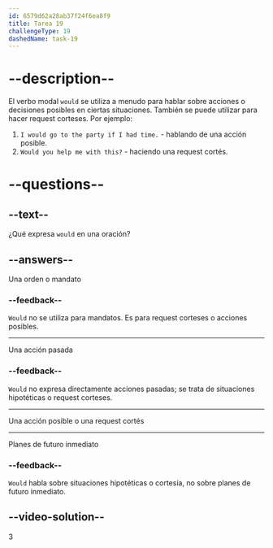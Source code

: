 ```yaml
---
id: 6579d62a28ab37f24f6ea8f9
title: Tarea 19
challengeType: 19
dashedName: task-19
---
```


# --description--

El verbo modal `would` se utiliza a menudo para hablar sobre acciones o decisiones posibles en ciertas situaciones. También se puede utilizar para hacer request corteses. Por ejemplo:

1. `I would go to the party if I had time.` - hablando de una acción posible.
2. `Would you help me with this?` - haciendo una request cortés.

# --questions--

## --text--

¿Qué expresa `would` en una oración?

## --answers--

Una orden o mandato

### --feedback--

`Would` no se utiliza para mandatos. Es para request corteses o acciones posibles.

---

Una acción pasada

### --feedback--

`Would` no expresa directamente acciones pasadas; se trata de situaciones hipotéticas o request corteses.

---

Una acción posible o una request cortés

---

Planes de futuro inmediato

### --feedback--

`Would` habla sobre situaciones hipotéticas o cortesía, no sobre planes de futuro inmediato.

## --video-solution--

3
